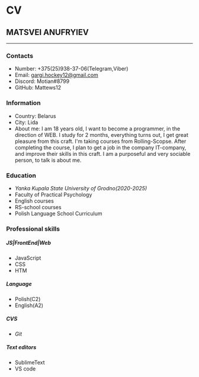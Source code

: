 # CV
## MATSVEI ANUFRYIEV 
-----------------------
### Contacts
* Number: +375(25)938-37-06(Telegram,Viber)
* Email: gargi.hockey12@gmail.com
* Discord: Motian#8799
* GitHub: Mattews12 

### Information
* Country: Belarus
* Сity: Lida
* About me:
 I am 18 years old, I want to become a programmer, in the direction
 of WEB.
 I study for 2 months, everything turns out, I get great pleasure from this craft.
 I'm taking courses from Rolling-Scopse.
 After completing the course, I plan to get a job in the company  IT-company, and improve their skills in this craft.
 I am a purposeful and very sociable person, to talk is about me.

### Education
 * _Yanka Kupala State University of Grodno(2020-2025)_
 * Faculty of Practical Psychology 
 * English courses
 * RS-school courses
 * Polish Language School Curriculum
### Professional skills
##### JS|FrontEnd|Web
* JavaScript
* CSS
* HTM

##### Language 
* Polish(C2)
* English(A2)

##### СVS
* _Git_

##### Text editors
* SublimeText
* VS code

 



